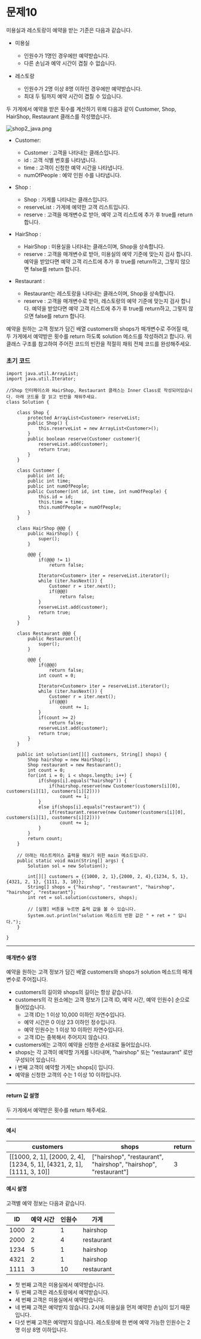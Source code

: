 # 문제10

미용실과 레스토랑이 예약을 받는 기준은 다음과 같습니다.

* 미용실
  * 인원수가 1명인 경우에만 예약받습니다.
  * 다른 손님과 예약 시간이 겹칠 수 없습니다.

* 레스토랑
  * 인원수가 2명 이상 8명 이하인 경우에만 예약받습니다.
  * 최대 두 팀까지 예약 시간이 겹칠 수 있습니다.

두 가게에서 예약을 받은 횟수를 계산하기 위해 다음과 같이 Customer, Shop, HairShop, Restaurant 클래스를 작성했습니다.

  ![shop2_java.png](https://grepp-programmers.s3.amazonaws.com/files/ybm/96b7b25f52/90f19bba-8fd7-4bcf-9632-cb5b158b9b92.png)

* Customer:
  * Customer : 고객을 나타내는 클래스입니다.
  * id : 고객 식별 번호를 나타냅니다.
  * time : 고객이 신청한 예약 시간을 나타냅니다.
  * numOfPeople : 예약 인원 수를 나타냅니다.

* Shop :
  *  Shop : 가게를 나타내는 클래스입니다.
  * reserveList : 가게에 예약한 고객 리스트입니다.
  * reserve : 고객을 매개변수로 받아, 예약 고객 리스트에 추가 후 true를 return합니다.

* HairShop :
  * HairShop : 미용실을 나타내는 클래스이며, Shop을 상속합니다.
  * reserve : 고객을 매개변수로 받아, 미용실의 예약 기준에 맞는지 검사 합니다. 예약을 받았다면 예약 고객 리스트에 추가 후 true를 return하고, 그렇지 않으면 false를 return 합니다.

* Restaurant :
  * Restaurant는 레스토랑을 나타내는 클래스이며, Shop을 상속합니다.
  * reserve : 고객을 매개변수로 받아, 레스토랑의 예약 기준에 맞는지 검사 합니다. 예약을 받았다면 예약 고객 리스트에 추가 후 true를 return하고, 그렇지 않으면 false를 return 합니다.

예약을 원하는 고객 정보가 담긴 배열 customers와 shops가 매개변수로 주어질 때, 두 가게에서 예약받은 횟수를 return 하도록 solution 메소드를 작성하려고 합니다. 위 클래스 구조를 참고하여 주어진 코드의 빈칸을 적절히 채워 전체 코드를 완성해주세요.

### 초기 코드

```
import java.util.ArrayList;
import java.util.Iterator;

//Shop 인터페이스와 HairShop, Restaurant 클래스는 Inner Class로 작성되어있습니다. 아래 코드를 잘 읽고 빈칸을 채워주세요.
class Solution {

    class Shop {
        protected ArrayList<Customer> reserveList;
        public Shop() {
            this.reserveList = new ArrayList<Customer>();
        }
        public boolean reserve(Customer customer){
            reserveList.add(customer);
            return true;
        }
    }
    
    class Customer {
        public int id;
        public int time;
        public int numOfPeople;
        public Customer(int id, int time, int numOfPeople) {
            this.id = id;
            this.time = time;
            this.numOfPeople = numOfPeople;
        }
    }
    
    class HairShop @@@ {
        public HairShop() {
            super();
        }
        
        @@@ {
            if(@@@ != 1)
                return false;
            
            Iterator<Customer> iter = reserveList.iterator();
            while (iter.hasNext()) {
                Customer r = iter.next();
                if(@@@)
                    return false;
            }
            reserveList.add(customer);
            return true;
        }
    }
    
    class Restaurant @@@ {
        public Restaurant(){
            super();
        }
        
        @@@ {
            if(@@@)
                return false;
            int count = 0;
                        
            Iterator<Customer> iter = reserveList.iterator();
            while (iter.hasNext()) {
                Customer r = iter.next();
                if(@@@)
                    count += 1;
            }
            if(count >= 2)
                return false;
            reserveList.add(customer);
            return true;
        }
    }

    public int solution(int[][] customers, String[] shops) {
        Shop hairshop = new HairShop();
        Shop restaurant = new Restaurant();
        int count = 0;
        for(int i = 0; i < shops.length; i++) {
            if(shops[i].equals("hairshop")) {
                if(hairshop.reserve(new Customer(customers[i][0], customers[i][1], customers[i][2])))
                    count += 1;
            }
            else if(shops[i].equals("restaurant")) {
                if(restaurant.reserve(new Customer(customers[i][0], customers[i][1], customers[i][2])))
                    count += 1;
            }
        }
        return count;
    }

    // 아래는 테스트케이스 출력을 해보기 위한 main 메소드입니다.
    public static void main(String[] args) {
        Solution sol = new Solution();
        
        int[][] customers = {{1000, 2, 1},{2000, 2, 4},{1234, 5, 1},{4321, 2, 1}, {1111, 3, 10}};
        String[] shops = {"hairshop", "restaurant", "hairshop", "hairshop", "restaurant"};
        int ret = sol.solution(customers, shops);

        // [실행] 버튼을 누르면 출력 값을 볼 수 있습니다.
        System.out.println("solution 메소드의 반환 값은 " + ret + " 입니다.");
    }
    
}
```

---

#### 매개변수 설명
예약을 원하는 고객 정보가 담긴 배열 customers와 shops가 solution 메소드의 매개변수로 주어집니다.
* customers의 길이와 shops의 길이는 항상 같습니다.
* customers의 각 원소에는 고객 정보가 [고객 ID, 예약 시간, 예약 인원수] 순으로 들어있습니다.
  * 고객 ID는 1 이상 10,000 이하인 자연수입니다.
  * 예약 시간은 0 이상 23 이하인 정수입니다.
  * 예약 인원수는 1 이상 10 이하인 자연수입니다.
  * 고객 ID는 중복해서 주어지지 않습니다.
* customers에는 고객이 예약을 신청한 순서대로 들어있습니다. 
* shops는 각 고객이 예약할 가게를 나타내며, "hairshop" 또는 "restaurant" 로만 구성되어 있습니다.
* i 번째 고객이 예약할 가게는 shops[i] 입니다.
* 예약을 신청한 고객의 수는 1 이상 10 이하입니다.

---

#### return 값 설명
두 가게에서 예약받은 횟수를 return 해주세요.

---

#### 예시

| customers                                                               | shops                                                            | return |
|-------------------------------------------------------------------------|------------------------------------------------------------------|--------|
| [[1000, 2, 1], [2000, 2, 4], [1234, 5, 1], [4321, 2, 1], [1111, 3, 10]] | ["hairshop", "restaurant", "hairshop", "hairshop", "restaurant"] | 3      |

#### 예시 설명

고객별 예약 정보는 다음과 같습니다.

| ID   | 예약 시간 | 인원수 | 가게       |
|------|-----------|--------|------------|
| 1000 | 2         | 1      | hairshop   |
| 2000 | 2         | 4      | restaurant |
| 1234 | 5         | 1      | hairshop   |
| 4321 | 2         | 1      | hairshop   |
| 1111 | 3         | 10     | restaurant |

* 첫 번째 고객은 미용실에서 예약받습니다.
* 두 번째 고객은 레스토랑에서 예약받습니다.
* 세 번째 고객은 미용실에서 예약받습니다.
* 네 번째 고객은 예약받지 않습니다. 2시에 미용실을 먼저 예약한 손님이 있기 때문입니다.
* 다섯 번째 고객은 예약받지 않습니다. 레스토랑에 한 번에 예약 가능한 인원수는 2명 이상 8명 이하입니다.
